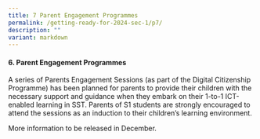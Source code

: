 ```yaml
---
title: 7 Parent Engagement Programmes
permalink: /getting-ready-for-2024-sec-1/p7/
description: ""
variant: markdown
---
```

#### 6. Parent Engagement Programmes

A series of Parents Engagement Sessions (as part of the Digital Citizenship Programme) has been planned for parents to provide their children with the necessary support and guidance when they embark on their 1-to-1 ICT-enabled learning in SST. Parents of S1 students are strongly encouraged to attend the sessions as an induction to their children’s learning environment.

More information to be released in December.